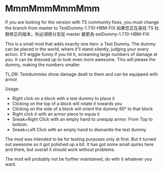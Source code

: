 MmmMmmMmmMmm
=========
If you are looking for the version with TS community fixes, you must change the branch from master to TestDummy-1.7.10-HBM-FIX
如果您正在尋找 TS 社群修正的版本，則必須將分支從 master 變更為 estDummy-1.7.10-HBM-FIX

This is a small mod that adds exactly one item: a Test Dummy.
The dummy can be placed in the world, where it'll stand silently, judging your every action. It'll wiggle funny if you hit it, screaming large numbers of damage at you. It can be dressed up to look even more awesome. This will please the dummy, making the numbers smaller.

TL;DR: Testdummies show damage dealt to them and can be equipped with armor

Usage:
* Right click on a block with a test dummy to place it
* Clicking on the top of a block will rotate it towards you
* Clicking on the side of a block will orient the dummy 90° to that block
* Right click it with an armor piece to equip it
* Sneak+Right Click with an empty hand to unequip armor. From Top to bottom.
* Sneak+Left Click with an empty hand to dismantle the test dummy

The mod was intended to be for testing purposes only at first. But it turned out awesome so it got polished up a bit. It has got some small quirks here and there, but overall it should work without problems.


The mod will probably not be further maintained, do with it whatever you want.
